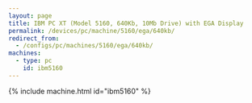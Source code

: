 ```yaml
---
layout: page
title: IBM PC XT (Model 5160, 640Kb, 10Mb Drive) with EGA Display
permalink: /devices/pc/machine/5160/ega/640kb/
redirect_from:
  - /configs/pc/machines/5160/ega/640kb/
machines:
  - type: pc
    id: ibm5160
---
```


{% include machine.html id="ibm5160" %}
